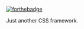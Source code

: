 [![forthebadge](http://forthebadge.com/badges/ages-12.svg)](http://forthebadge.com)

Just another CSS framework.